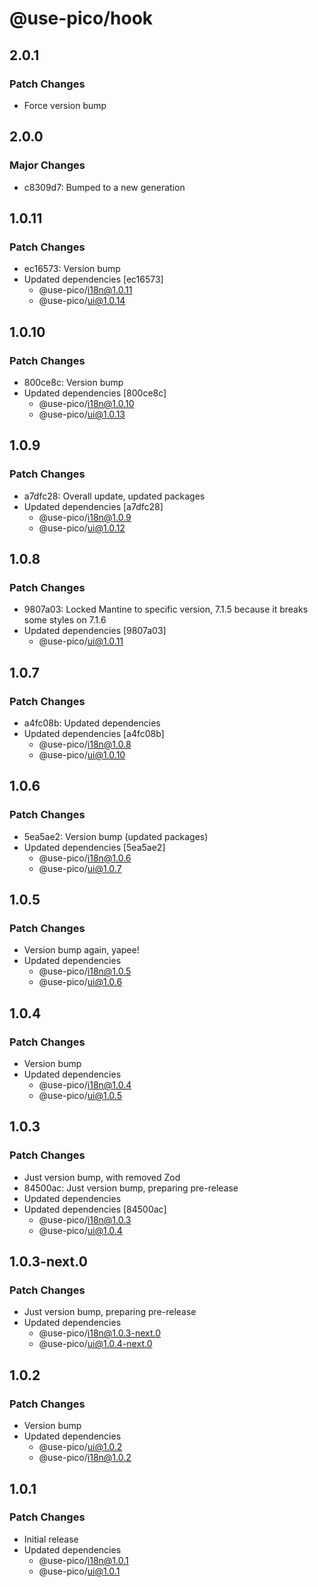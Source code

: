 # @use-pico/hook

## 2.0.1

### Patch Changes

- Force version bump

## 2.0.0

### Major Changes

- c8309d7: Bumped to a new generation

## 1.0.11

### Patch Changes

- ec16573: Version bump
- Updated dependencies [ec16573]
    - @use-pico/i18n@1.0.11
    - @use-pico/ui@1.0.14

## 1.0.10

### Patch Changes

- 800ce8c: Version bump
- Updated dependencies [800ce8c]
    - @use-pico/i18n@1.0.10
    - @use-pico/ui@1.0.13

## 1.0.9

### Patch Changes

- a7dfc28: Overall update, updated packages
- Updated dependencies [a7dfc28]
    - @use-pico/i18n@1.0.9
    - @use-pico/ui@1.0.12

## 1.0.8

### Patch Changes

- 9807a03: Locked Mantine to specific version, 7.1.5 because it breaks some styles on 7.1.6
- Updated dependencies [9807a03]
    - @use-pico/ui@1.0.11

## 1.0.7

### Patch Changes

- a4fc08b: Updated dependencies
- Updated dependencies [a4fc08b]
    - @use-pico/i18n@1.0.8
    - @use-pico/ui@1.0.10

## 1.0.6

### Patch Changes

- 5ea5ae2: Version bump (updated packages)
- Updated dependencies [5ea5ae2]
    - @use-pico/i18n@1.0.6
    - @use-pico/ui@1.0.7

## 1.0.5

### Patch Changes

- Version bump again, yapee!
- Updated dependencies
    - @use-pico/i18n@1.0.5
    - @use-pico/ui@1.0.6

## 1.0.4

### Patch Changes

- Version bump
- Updated dependencies
    - @use-pico/i18n@1.0.4
    - @use-pico/ui@1.0.5

## 1.0.3

### Patch Changes

- Just version bump, with removed Zod
- 84500ac: Just version bump, preparing pre-release
- Updated dependencies
- Updated dependencies [84500ac]
    - @use-pico/i18n@1.0.3
    - @use-pico/ui@1.0.4

## 1.0.3-next.0

### Patch Changes

- Just version bump, preparing pre-release
- Updated dependencies
    - @use-pico/i18n@1.0.3-next.0
    - @use-pico/ui@1.0.4-next.0

## 1.0.2

### Patch Changes

- Version bump
- Updated dependencies
    - @use-pico/ui@1.0.2
    - @use-pico/i18n@1.0.2

## 1.0.1

### Patch Changes

- Initial release
- Updated dependencies
    - @use-pico/i18n@1.0.1
    - @use-pico/ui@1.0.1

